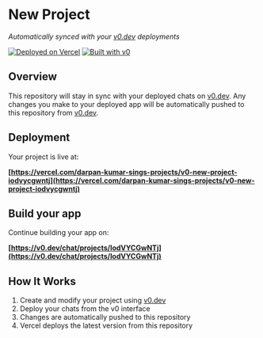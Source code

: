 # New Project

*Automatically synced with your [v0.dev](https://v0.dev) deployments*

[![Deployed on Vercel](https://img.shields.io/badge/Deployed%20on-Vercel-black?style=for-the-badge&logo=vercel)](https://vercel.com/darpan-kumar-sings-projects/v0-new-project-iodvycgwntj)
[![Built with v0](https://img.shields.io/badge/Built%20with-v0.dev-black?style=for-the-badge)](https://v0.dev/chat/projects/IodVYCGwNTj)

## Overview

This repository will stay in sync with your deployed chats on [v0.dev](https://v0.dev).
Any changes you make to your deployed app will be automatically pushed to this repository from [v0.dev](https://v0.dev).

## Deployment

Your project is live at:

**[https://vercel.com/darpan-kumar-sings-projects/v0-new-project-iodvycgwntj](https://vercel.com/darpan-kumar-sings-projects/v0-new-project-iodvycgwntj)**

## Build your app

Continue building your app on:

**[https://v0.dev/chat/projects/IodVYCGwNTj](https://v0.dev/chat/projects/IodVYCGwNTj)**

## How It Works

1. Create and modify your project using [v0.dev](https://v0.dev)
2. Deploy your chats from the v0 interface
3. Changes are automatically pushed to this repository
4. Vercel deploys the latest version from this repository